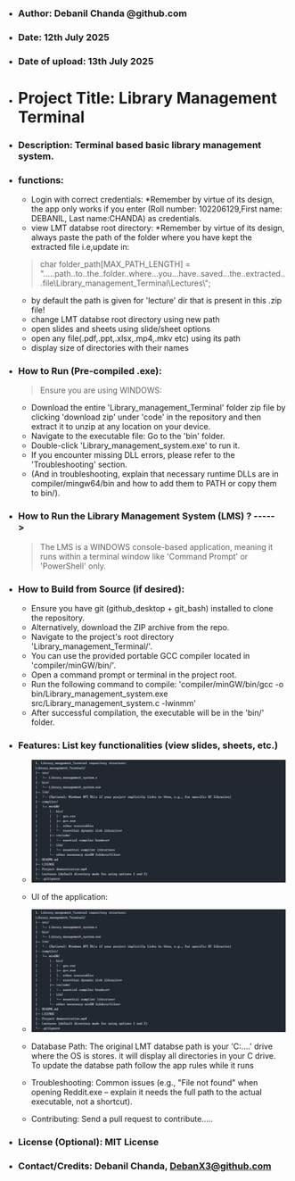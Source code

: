 * ### Author: Debanil Chanda @github.com
* ### Date: 12th July 2025
* ### Date of upload: 13th July 2025

* # Project Title: Library Management Terminal
* ### Description: Terminal based basic library management system.

* ### functions:
   * Login with correct credentials: *Remember by virtue of its design, the app only works if you enter (Roll number: 102206129,First name: DEBANIL, Last name:CHANDA) as credentials.
   * view LMT databse root directory: *Remember by virtue of its design, always paste the path of the folder where you have kept the extracted file i.e,update in:
   >char folder_path[MAX_PATH_LENGTH] = ".....path..to..the..folder..where...you...have..saved...the..extracted...file\\Library_management_Terminal\\Lectures\\";
   * by default the path is given for 'lecture' dir that is present in this .zip file!
   * change LMT databse  root directory using new path
   * open slides and sheets using slide/sheet options
   * open any file(.pdf,.ppt,.xlsx,.mp4,.mkv etc)  using its path
   * display size of directories with their names


* ### How to Run (Pre-compiled .exe):

   > Ensure you are using WINDOWS:
   * Download the entire 'Library_management_Terminal' folder zip file by clicking 'download zip' under 'code' in the repository and then extract it to unzip at any location on your device.
   * Navigate to the executable file: Go to the 'bin' folder.
   * Double-click 'Library_management_system.exe' to run it.
   * If you encounter missing DLL errors, please refer to the 'Troubleshooting' section.
   * (And in troubleshooting, explain that necessary runtime DLLs are in compiler/mingw64/bin and how to add them to PATH or copy them to bin/).


* ### How to Run the Library Management System (LMS) ? ----->
   >The LMS is a WINDOWS console-based application, meaning it runs within a terminal window like 'Command Prompt' or 'PowerShell' only.


* ### How to Build from Source (if desired):

   * Ensure you have git (github_desktop + git_bash) installed to clone the repository.
   * Alternatively, download the ZIP archive from the repo.
   * Navigate to the project's root directory 'Library_management_Terminal/'.
   * You can use the provided portable GCC compiler located in 'compiler/minGW/bin/'.
   * Open a command prompt or terminal in the project root.
   * Run the following command to compile: 'compiler/minGW/bin/gcc -o bin/Library_management_system.exe src/Library_management_system.c -lwinmm'
   * After successful compilation, the executable will be in the 'bin/' folder.


* ### Features: List key functionalities (view slides, sheets, etc.)

   * ![Zip folder structure:](https://github.com/Debanx3/Library_mangement_Terminal/blob/main/Folder_structure.png "Folder structure for LMT")

   * UI of the application:
   * 
        ![Zip folder structure:](https://github.com/Debanx3/Library_mangement_Terminal/blob/main/Folder_structure.png "Folder structure for LMT")
     
   * Database Path: The original LMT databse path is your 'C:\....' drive where the OS is stores. it will display all directories in your C drive. To update the databse path follow the app       rules while it runs
   * Troubleshooting: Common issues (e.g., "File not found" when opening Reddit.exe – explain it needs the full path to the actual executable, not a shortcut).
   * Contributing: Send a pull request to contribute.....


* ### License (Optional): MIT License
* ### Contact/Credits: Debanil Chanda, [DebanX3@github.com](mailto:debanx3@github.com)



